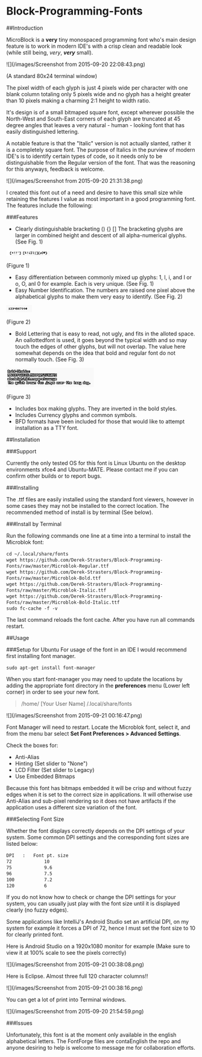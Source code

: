 # Block-Programming-Fonts

##Introduction

MicroBlock is a **very** tiny monospaced programming font who's main design feature is to work in modern IDE's with a crisp clean and readable look (while still being, _very_, **_very_** small).

![](/images/Screenshot from 2015-09-20 22:08:43.png)

(A standard 80x24 terminal window)

The pixel width of each glyph is just 4 pixels wide per character with one blank column totaling only 5 pixels wide and no glyph has a height greater than 10 pixels making a charming 2:1 height to width ratio.

It's design is of a small bitmaped square font, except wherever possible the North-West and South-East corners of each glyph are truncated at 45 degree angles that leaves a very natural - human - looking font that has easily distinguished lettering. 

A notable feature is that the "Italic" version is not actually slanted, rather it is a completely square font.  The purpose of Italics in the purview of modern IDE's is to identify certain types of code, so it needs only to be distinguishable from the Regular version of the font.  That was the reasoning for this anyways, feedback is welcome.

![](/images/Screenshot from 2015-09-20 21:31:38.png)

I created this font out of a need and desire to have this small size while retaining the features I value as most important in a good programming font.  The features include the following:

###Features

- Clearly distinguishable bracketing () {} [] 
  The bracketing glyphs are larger in combined height and descent of all alpha-numerical glyphs. (See Fig. 1)

![](/images/screenshot63.png)

(Figure 1)

- Easy differentiation between commonly mixed up glyphs: 1, l, i, and I or o, O, anI 0 for example.  Each is very unique. (See Fig. 1)
- Easy Number Identification. The numbers are raised one pixel above the alphabetical glyphs to make them very easy to identify. (See Fig. 2)

![](/images/screenshot64.png)

(Figure 2)

- Bold Lettering that is easy to read, not ugly, and fits in the alloted space.  An oallottedfont is used, it goes beyond the typical width and so may touch the edges of other glyphs, but will not overlap.  The value here somewhat depends on the idea that bold and regular font do not normally touch. (See Fig. 3)

![](/images/screenshot65.png)

(Figure 3)

- Includes box making glyphs.  They are inverted in the bold styles.
- Includes Currency glyphs and common symbols.
- BFD formats have been included for those that would like to attempt installation as a TTY font.

##Installation

###Support

Currently the only tested OS for this font is Linux Ubuntu on the desktop environments xfce4 and Ubuntu-MATE.
Please contact me if you can confirm other builds or to report bugs.

###Installing

The .ttf files are easily installed using the standard font viewers, however in some cases they may not be installed to the correct location.  The recommended method of install is by terminal (See below).

###Install by Terminal

Run the following commands one line at a time into a terminal to install the Microblok font:

	cd ~/.local/share/fonts
	wget https://github.com/Derek-Strasters/Block-Programming-Fonts/raw/master/Microblok-Regular.ttf
	wget https://github.com/Derek-Strasters/Block-Programming-Fonts/raw/master/Microblok-Bold.ttf
	wget https://github.com/Derek-Strasters/Block-Programming-Fonts/raw/master/Microblok-Italic.ttf
	wget https://github.com/Derek-Strasters/Block-Programming-Fonts/raw/master/Microblok-Bold-Italic.ttf
    sudo fc-cache -f -v

The last command reloads the font cache.
After you have run all commands restart.

##Usage

###Setup for Ubuntu
For usage of the font in an IDE I would recommend first installing font manager.

	sudo apt-get install font-manager
    
When you start font-manager you may need to update the locations by adding the appropriate font directory in the **preferences** menu (Lower left corner) in order to see your new font. 

> /home/ [Your User Name] /.local/share/fonts

![](/images/Screenshot from 2015-09-21 00:16:47.png)

Font Manager will need to restart. Locate the Microblok font, select it, and from the menu bar select **Set Font Preferences > Advanced Settings**.

Check the boxes for:

- Anti-Alias
- Hinting (Set slider to "None")
- LCD Filter (Set slider to Legacy)
- Use Embedded Bitmaps

Because this font has bitmaps embedded it will be crisp and without fuzzy edges when it is set to the correct size in applications.  It will otherwise use Anti-Alias and sub-pixel rendering so it does not have artifacts if the application uses a different size variation of the font.

###Selecting Font Size

Whether the font displays correctly depends on the DPI settings of your system.  Some common DPI settings and the corresponding font sizes are listed below:

	DPI   :   Font pt. size
	72            10
	75            9.6
	96            7.5
	100           7.2
	120           6
    
If you do not know how to check or change the DPI settings for your system, you can usually just play with the font size until it is displayed clearly (no fuzzy edges).

Some applications like IntelliJ's Android Studio set an artificial DPI, on my system for example it forces a DPI of 72, hence I must set the font size to 10 for clearly printed font.

Here is Android Studio on a 1920x1080 monitor for example 
(Make sure to view it at 100% scale to see the pixels correctly)

![](/images/Screenshot from 2015-09-21 00:38:08.png)

Here is Eclipse.
Almost three full 120 character columns!!

![](/images/Screenshot from 2015-09-21 00:38:16.png)

You can get a lot of print into Terminal windows.

![](/images/Screenshot from 2015-09-20 21:54:59.png)

###Issues

Unfortunately, this font is at the moment only available in the english alphabetical letters.  The FontForge files are contaEnglish the repo and anyone desiring to help is welcome to message me for collaboration efforts.
